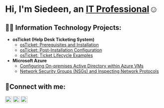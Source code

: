 <h1>Hi, I'm Siedeen, an <a href="https://linkedin.com/in/Josh">IT Professional</a>☺</h1>

<h2>👨‍💻 Information Technology Projects:</h2>

- <b>osTicket (Help Desk Ticketing System)</b>
  - [osTicket: Prerequisites and Installation](https://github.com/siedeenahmed/osticket-prereqs)
  - [osTicket: Post-Installation Configuration](https://github.com/siedeenahmed/post-install-config)
  - [osTicket: Ticket Lifecycle Examples](https://github.com/siedeenahmed/ticket-lifecycle)
- <b>Microsoft Azure</b>
  - [Configuring On-premises Active Directory within Azure VMs](https://github.com/siedeenahmed/configure-ad)
  - [Network Security Groups (NSGs) and Inspecting Network Protocols](https://github.com/siedeenahmed/azure-network-protocols)

<h2>🤳Connect with me:</h2>

[<img align="left" alt="Josh | Twitter" width="22px" src="https://cdn.jsdelivr.net/npm/simple-icons@v3/icons/twitter.svg" />][twitter]
[<img align="left" alt="Josh | LinkedIn" width="22px" src="https://cdn.jsdelivr.net/npm/simple-icons@v3/icons/linkedin.svg" />][linkedin]
[<img align="left" alt="Josh | Instagram" width="22px" src="https://cdn.jsdelivr.net/npm/simple-icons@v3/icons/instagram.svg" />][instagram]

[twitter]: https://twitter.com/Josh
[instagram]: https://www.instagram.com/Josh
[linkedin]: https://linkedin.com/in/Josh
